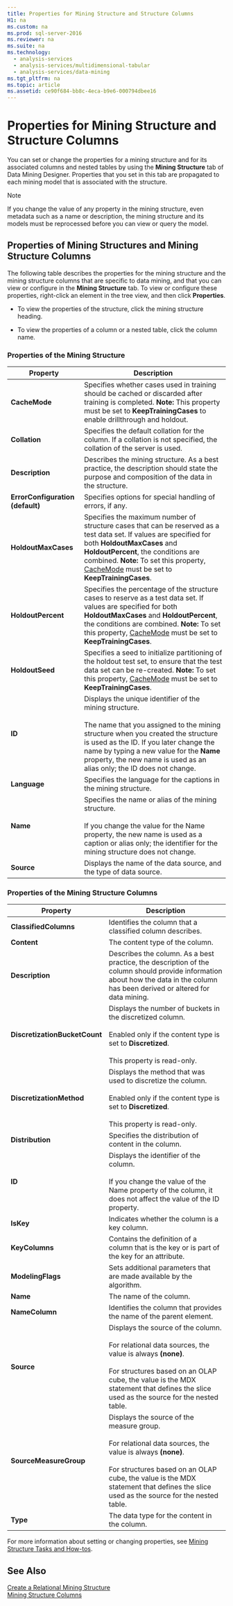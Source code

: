```yaml
---
title: Properties for Mining Structure and Structure Columns
H1: na
ms.custom: na
ms.prod: sql-server-2016
ms.reviewer: na
ms.suite: na
ms.technology: 
  - analysis-services
  - analysis-services/multidimensional-tabular
  - analysis-services/data-mining
ms.tgt_pltfrm: na
ms.topic: article
ms.assetid: ce90f684-bb8c-4eca-b9e6-000794dbee16
---
```

# Properties for Mining Structure and Structure Columns
  You can set or change the properties for a mining structure and for its associated columns and nested tables by using the **Mining Structure** tab of Data Mining Designer. Properties that you set in this tab are propagated to each mining model that is associated with the structure.  
  
> [!NOTE]  
>  If you change the value of any property in the mining structure, even metadata such as a name or description, the mining structure and its models must be reprocessed before you can view or query the model.  
  
## Properties of Mining Structures and Mining Structure Columns  
 The following table describes the properties for the mining structure and the mining structure columns that are specific to data mining, and that you can view or configure in the **Mining Structure** tab. To view or configure these properties, right-click an element in the tree view, and then click **Properties**.  
  
-   To view the properties of the structure, click the mining structure heading.  
  
-   To view the properties of a column or a nested table, click the column name.  
  
### Properties of the Mining Structure  
  
|Property|Description|  
|--------------|-----------------|  
|**CacheMode**|Specifies whether cases used in training should be cached or discarded after training is completed. **Note:**  This property must be set to **KeepTrainingCases** to enable drillthrough and holdout.|  
|**Collation**|Specifies the default collation for the column. If a collation is not specified, the collation of the server is used.|  
|**Description**|Describes the mining structure. As a best practice, the description should state the purpose and composition of the data in the structure.|  
|**ErrorConfiguration (default)**|Specifies options for special handling of errors, if any.|  
|**HoldoutMaxCases**|Specifies the maximum number of structure cases that can be reserved as a test data set.  If values are specified for both **HoldoutMaxCases** and **HoldoutPercent**, the conditions are combined. **Note:**  To set this property, [CacheMode](assetId:///P:Microsoft.AnalysisServices.MiningStructure.CacheMode) must be set to **KeepTrainingCases**.|  
|**HoldoutPercent**|Specifies the percentage of the structure cases to reserve as a test data set. If values are specified for both **HoldoutMaxCases** and **HoldoutPercent**, the conditions are combined. **Note:**  To set this property, [CacheMode](assetId:///P:Microsoft.AnalysisServices.MiningStructure.CacheMode) must be set to **KeepTrainingCases**.|  
|**HoldoutSeed**|Specifies a seed to initialize partitioning of the holdout test set, to ensure that the test data set can be re-created. **Note:**  To set this property, [CacheMode](assetId:///P:Microsoft.AnalysisServices.MiningStructure.CacheMode) must be set to **KeepTrainingCases**.|  
|**ID**|Displays the unique identifier of the mining structure.<br /><br /> The name that you assigned to the mining structure when you created the structure is used as the ID. If you later change the name by typing a new value for the **Name** property, the new name is used as an alias only; the ID does not change.|  
|**Language**|Specifies the language for the captions in the mining structure.|  
|**Name**|Specifies the name or alias of the mining structure.<br /><br /> If you change the value for the Name property, the new name is used as a caption or alias only; the identifier for the mining structure does not change.|  
|**Source**|Displays the name of the data source, and the type of data source.|  
  
### Properties of the Mining Structure Columns  
  
|Property|Description|  
|--------------|-----------------|  
|**ClassifiedColumns**|Identifies the column that a classified column describes.|  
|**Content**|The content type of the column.|  
|**Description**|Describes the column. As a best practice, the description of the column should provide information about how the data in the column has been derived or altered for data mining.|  
|**DiscretizationBucketCount**|Displays the number of buckets in the discretized column.<br /><br /> Enabled only if the content type is set to **Discretized**.<br /><br /> This property is read-only.|  
|**DiscretizationMethod**|Displays the method that was used to discretize the column.<br /><br /> Enabled only if the content type is set to **Discretized**.<br /><br /> This property is read-only.|  
|**Distribution**|Specifies the distribution of content in the column.|  
|**ID**|Displays the identifier of the column.<br /><br /> If you change the value of the Name property of the column, it does not affect the value of the ID property.|  
|**IsKey**|Indicates whether the column is a key column.|  
|**KeyColumns**|Contains the definition of a column that is the key or is part of the key for an attribute.|  
|**ModelingFlags**|Sets additional parameters that are made available by the algorithm.|  
|**Name**|The name of the column.|  
|**NameColumn**|Identifies the column that provides the name of the parent element.|  
|**Source**|Displays the source of the column.<br /><br /> For relational data sources, the value is always **(none)**.<br /><br /> For structures based on an OLAP cube, the value is the MDX statement that defines the slice used as the source for the nested table.|  
|**SourceMeasureGroup**|Displays the source of the measure group.<br /><br /> For relational data sources, the value is always **(none)**.<br /><br /> For structures based on an OLAP cube, the value is the MDX statement that defines the slice used as the source for the nested table.|  
|**Type**|The data type for the content in the column.|  
  
 For more information about setting or changing properties, see [Mining Structure Tasks and How-tos](../../Topics/TopicNameNotContainA/Mining-Structure-Tasks-and-How-tos.md).  
  
## See Also  
 [Create a Relational Mining Structure](../../Topics/TopicNameContainA/Create-a-Relational-Mining-Structure.md)   
 [Mining Structure Columns](../../Topics/TopicNameNotContainA/Mining-Structure-Columns.md)  
  
  